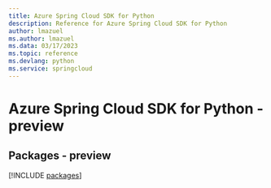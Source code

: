 ```yaml
---
title: Azure Spring Cloud SDK for Python
description: Reference for Azure Spring Cloud SDK for Python
author: lmazuel
ms.author: lmazuel
ms.data: 03/17/2023
ms.topic: reference
ms.devlang: python
ms.service: springcloud
---
```

# Azure Spring Cloud SDK for Python - preview
## Packages - preview
[!INCLUDE [packages](spring-cloud-index.md)]
